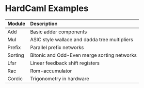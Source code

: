 # HardCaml Examples

Module  | Description 
:-------|:-----------
Add     | Basic adder components
Mul     | ASIC style wallace and dadda tree multipliers
Prefix  | Parallel prefix networks
Sorting | Bitonic and Odd-Even merge sorting networks
Lfsr    | Linear feedback shift registers
Rac     | Rom-accumulator
Cordic  | Trigonometry in hardware

